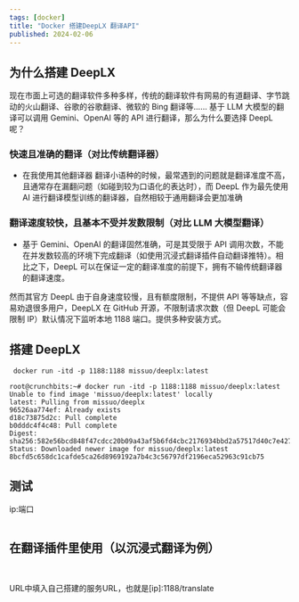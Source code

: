 ```yaml
---
tags: [docker]
title: "Docker 搭建DeepLX 翻译API"
published: 2024-02-06
---
```


## 为什么搭建 DeepLX

现在市面上可选的翻译软件多种多样，传统的翻译软件有网易的有道翻译、字节跳动的火山翻译、谷歌的谷歌翻译、微软的 Bing 翻译等…… 基于 LLM 大模型的翻译可以调用 Gemini、OpenAI 等的 API 进行翻译，那么为什么要选择 DeepL 呢？

### 快速且准确的翻译（对比传统翻译器）

- 在我使用其他翻译器 翻译小语种的时候，最常遇到的问题就是翻译准度不高，且通常存在漏翻问题（如碰到较为口语化的表达时），而 DeepL 作为最先使用 AI 进行翻译模型训练的翻译器，自然相较于通用翻译会更加准确

### 翻译速度较快，且基本不受并发数限制（对比 LLM 大模型翻译）

- 基于 Gemini、OpenAI 的翻译固然准确，可是其受限于 API 调用次数，不能在并发数较高的环境下完成翻译（如使用沉浸式翻译插件自动翻译推特）。相比之下，DeepL 可以在保证一定的翻译准度的前提下，拥有不输传统翻译器的翻译速度。

然而其官方 DeepL 由于自身速度较慢，且有额度限制，不提供 API 等等缺点，容易劝退很多用户，DeepLX 在 GitHub 开源，不限制请求次数（但 DeepL 可能会限制 IP）默认情况下监听本地 1188 端口。提供多种安装方式。

## 搭建 DeepLX

```shell
 docker run -itd -p 1188:1188 missuo/deeplx:latest
```

```shell
root@crunchbits:~# docker run -itd -p 1188:1188 missuo/deeplx:latest
Unable to find image 'missuo/deeplx:latest' locally
latest: Pulling from missuo/deeplx
96526aa774ef: Already exists 
d18c73875d2c: Pull complete 
b0dddc4f4c48: Pull complete 
Digest: sha256:582e56bcd848f47cdcc20b09a43af5b6fd4cbc2176934bbd2a57517d40c7e427
Status: Downloaded newer image for missuo/deeplx:latest
8bcfd5c658dc1cafde5ca26d8969192a7b4c3c56797df2196eca52963c91cb75
```

## 测试

ip:端口

<picture>
    <source srcset="https://s3.catcat.blog/images/2024/02/image-2.avif" type="image/avif">
    <source srcset="https://s3.catcat.blog/images/2024/02/image-2.webp" type="image/webp">
    <img src="https://s3.catcat.blog/images/2024/02/image-2.jpg" alt="" loading="lazy">
</picture>

## 在翻译插件里使用（以沉浸式翻译为例）

<picture>
    <source srcset="https://s3.catcat.blog/images/2024/02/image-3.avif" type="image/avif">
    <source srcset="https://s3.catcat.blog/images/2024/02/image-3.webp" type="image/webp">
    <img src="https://s3.catcat.blog/images/2024/02/image-3.jpg" alt="" loading="lazy">
</picture>

<picture>
    <source srcset="https://s3.catcat.blog/images/2024/02/image-4.avif" type="image/avif">
    <source srcset="https://s3.catcat.blog/images/2024/02/image-4.webp" type="image/webp">
    <img src="https://s3.catcat.blog/images/2024/02/image-4.jpg" alt="" loading="lazy">
</picture>

URL中填入自己搭建的服务URL，也就是\[ip\]:1188/translate

<picture>
    <source srcset="https://s3.catcat.blog/images/2024/02/image-5.avif" type="image/avif">
    <source srcset="https://s3.catcat.blog/images/2024/02/image-5.webp" type="image/webp">
    <img src="https://s3.catcat.blog/images/2024/02/image-5.jpg" alt="" loading="lazy">
</picture>